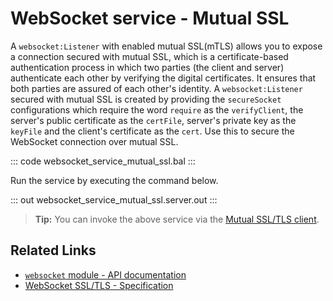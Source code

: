 # WebSocket service - Mutual SSL

A `websocket:Listener` with enabled mutual SSL(mTLS) allows you to expose a connection secured with mutual SSL, which is a certificate-based authentication process in which two parties (the client and server) authenticate each other by verifying the digital certificates. It ensures that both parties are assured of each other's identity. A `websocket:Listener` secured with mutual SSL is created by providing the `secureSocket` configurations which require the word `require` as the `verifyClient`, the server's public certificate as the `certFile`, server's private key as the `keyFile` and the client's certificate as the `cert`. Use this to secure the WebSocket connection over mutual SSL.

::: code websocket_service_mutual_ssl.bal :::

Run the service by executing the command below.

::: out websocket_service_mutual_ssl.server.out :::

>**Tip:** You can invoke the above service via the [Mutual SSL/TLS client](/learn/by-example/websocket-client-mutual-ssl/).

## Related Links
- [`websocket` module - API documentation](https://lib.ballerina.io/ballerina/websocket/latest)
- [WebSocket SSL/TLS - Specification](/spec/websocket/#5-securing-the-websocket-connections)

